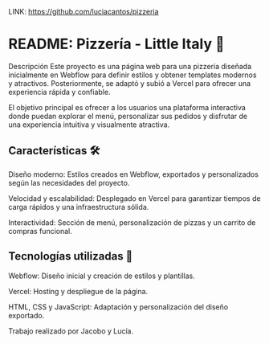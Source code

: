 LINK: https://github.com/luciacantos/pizzeria

# README: Pizzería - Little Italy 🍕
Descripción 
Este proyecto es una página web para una pizzería diseñada inicialmente en Webflow para definir estilos y obtener templates modernos y atractivos. Posteriormente, se adaptó y subió a Vercel para ofrecer una experiencia rápida y confiable.

El objetivo principal es ofrecer a los usuarios una plataforma interactiva donde puedan explorar el menú, personalizar sus pedidos y disfrutar de una experiencia intuitiva y visualmente atractiva.

## Características 🛠️
Diseño moderno: Estilos creados en Webflow, exportados y personalizados según las necesidades del proyecto.

Velocidad y escalabilidad: Desplegado en Vercel para garantizar tiempos de carga rápidos y una infraestructura sólida.

Interactividad: Sección de menú, personalización de pizzas y un carrito de compras funcional.

## Tecnologías utilizadas 🚀

Webflow: Diseño inicial y creación de estilos y plantillas.

Vercel: Hosting y despliegue de la página.

HTML, CSS y JavaScript: Adaptación y personalización del diseño exportado.


Trabajo realizado por Jacobo y Lucía.


